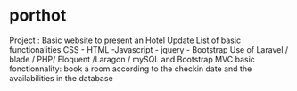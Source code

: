 # porthot
Project : Basic website to present an Hotel
Update 
List of basic functionalities 
CSS - HTML -Javascript - jquery - Bootstrap
Use of Laravel / blade / PHP/ Eloquent /Laragon / mySQL and Bootstrap
MVC 
basic fonctionnality:
book a room according to the checkin date and the availabilities in the database
